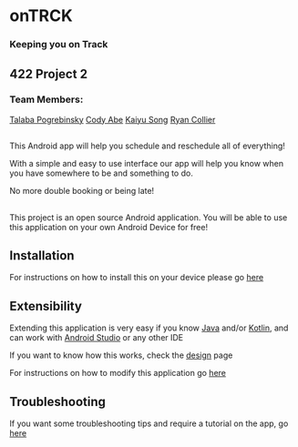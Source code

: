 # onTRCK #
### Keeping you on Track

##
## 422 Project 2

### Team Members:
 [Talaba Pogrebinsky](https://github.com/pogrebinsky2010)
 [Cody Abe](https://github.com/codemasa)
 [Kaiyu Song](https://github.com/kaiyus)
 [Ryan Collier](https://github.com/FidgetYou)
##
This Android app will help you schedule and reschedule all of everything!

With a simple and easy to use interface our app will help you know when you have somewhere to be and something to do.

No more double booking or being late!

##
This project is an open source Android application. You will be able to use this application on your own Android Device for free!

## Installation 
For instructions on how to install this on your device please go [here](./README.md)

##
## Extensibility 
Extending this application is very easy if you know [Java](./README.md) and/or [Kotlin](./README.md), and can work with [Android Studio](./README.md) or any other IDE

If you want to know how this works, check the [design](./README.md) page

For instructions on how to modify this application go [here](./README.md)

##
## Troubleshooting 
If you want some troubleshooting tips and require a tutorial on the app, go [here](./README.md)
